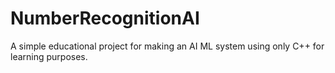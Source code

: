 # NumberRecognitionAI
A simple educational project for making an AI ML system using only C++ for learning purposes.
